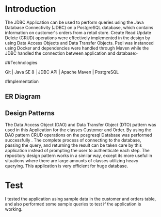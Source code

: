# Introduction

The JDBC Application can be used to perform queries using the Java Database Connectivity (JDBC) on a PostgreSQL database, which contains information on customer's orders from a retail store. Create Read Update Delete (CRUD) operations were effectively implemented in the design by using Data Access Objects and Data Transfer Objects.
Psql was instanced using Docker and dependencies were handled through Maven while the JDBC handled the connection between application and database>

##Technologies

Git | Java SE 8 | JDBC API | Apache Maven | PostgreSQL

#Implementation
## ER Diagram


## Design Patterns

The Data Access Object (DAO) and Data Transfer Object (DTO) pattern was used in this Application for the classes Customer and Order. By using the DAO pattern CRUD operations on the posgresql Database was performed successfully . The complete process of connecting to the database, passing the query, and returning the result can be taken care by this application instead of prompting the user to authenticate each step. The repository design pattern works in a similar way, except its more useful in situations where there are large amounts of classes utilizing heavy querying.
This application is very efficient for huge database.

# Test

I tested the application using sample data in the customer and orders table, and also performed some sample queries to test if the application is working.